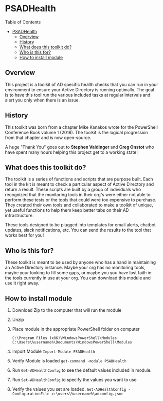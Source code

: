 # PSADHealth

Table of Contents
- [PSADHealth](#psadhealth)
  - [Overview](#overview)
  - [History](#history)
  - [What does this toolkit do?](#what-does-this-toolkit-do)
  - [Who is this for?](#who-is-this-for)
  - [How to install module](#how-to-install-module)

## Overview

This project is a toolkit of AD specific health checks that you can run in your environment to ensure your Active Directory is running optimally. The goal is to have this tool run the various included tasks at regular intervals and alert you only when there is an issue.

## History

This toolkit was born from a chapter Mike Kanakos wrote for the PowerShell Conference Book volume 1 (2018). The toolkit is the logical progression from that chapter and is now open-source.

A huge "Thank You" goes out to **Stephen Valdinger** and **Greg Onstot** who have spent many hours helping this project get to a working state!

## What does this toolkit do?

The toolkit is a series of functions and scripts that are purpose built. Each tool in the kit is meant to check a particular aspect of Active Directory and return a result. These scripts are built by a group of individuals who recognized that the monitoring tools in their org's were either not able to perform these tests or the tools that could were too expensive to purchase. They created their own tools and collaborated to make a toolkit of unique, yet useful functions to help them keep better tabs on their AD infrastructure. 

These tools designed to be plugged into templates for email alerts, chatbot updates, slack notifications, etc. You can send the results to the tool that works best for you!

## Who is this for?

These toolkit is meant to be used by anyone who has a hand in maintaining an Active Directory instance. Maybe your org has no monitoring tools, maybe your looking to fill some gaps, or maybe you you have lost faith in the tools currently in use at your org. You can download this module and use it right away. 

## How to install module

 1. Download Zip to the computer that will run the module
 2. Unzip
 3. Place module in the appropriate PowerShell folder on computer
    ```
    C:\Program Files (x86)\WindowsPowerShell\Modules 
    C:\Users\%username%\Documents\WindowsPowerShell\Modules
    ```

 4. Import Module
    `Import-Module PSADHealth`

 5. Verify Module is loaded
    `get-command -module PSADHealth`

 6. Run `Get-ADHealthConfig` to see the default values included in module.

 7. Run `Set-ADHealthConfig` to specify the values you want to use

 8. Verify the values you set are loaded.
   `Get-ADHealthConfig -ConfigurationFile c:\users\%username%\adconfig.json`
